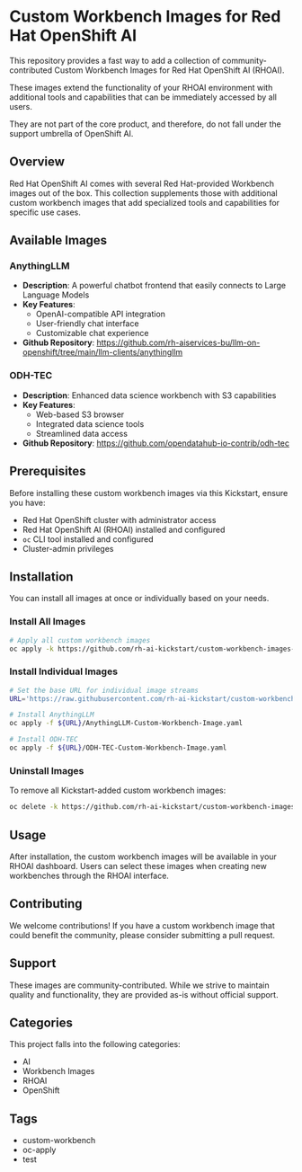 # Custom Workbench Images for Red Hat OpenShift AI

This repository provides a fast way to add a collection of community-contributed Custom Workbench Images for Red Hat OpenShift AI (RHOAI).

These images extend the functionality of your RHOAI environment with additional tools and capabilities that can be immediately accessed by all users.

They are not part of the core product, and therefore, do not fall under the support umbrella of OpenShift AI.

## Overview

Red Hat OpenShift AI comes with several Red Hat-provided Workbench images out of the box. This collection supplements those with additional custom workbench images that add specialized tools and capabilities for specific use cases.

## Available Images

### AnythingLLM
- **Description**: A powerful chatbot frontend that easily connects to Large Language Models
- **Key Features**:
  - OpenAI-compatible API integration
  - User-friendly chat interface
  - Customizable chat experience
- **Github Repository**: https://github.com/rh-aiservices-bu/llm-on-openshift/tree/main/llm-clients/anythingllm

### ODH-TEC
- **Description**: Enhanced data science workbench with S3 capabilities
- **Key Features**:
  - Web-based S3 browser
  - Integrated data science tools
  - Streamlined data access
- **Github Repository**: https://github.com/opendatahub-io-contrib/odh-tec

## Prerequisites

Before installing these custom workbench images via this Kickstart, ensure you have:

- Red Hat OpenShift cluster with administrator access
- Red Hat OpenShift AI (RHOAI) installed and configured
- `oc` CLI tool installed and configured
- Cluster-admin privileges

## Installation

You can install all images at once or individually based on your needs.

### Install All Images

```bash
# Apply all custom workbench images
oc apply -k https://github.com/rh-ai-kickstart/custom-workbench-images-examples/imagestreams/
```

### Install Individual Images

```bash
# Set the base URL for individual image streams
URL='https://raw.githubusercontent.com/rh-ai-kickstart/custom-workbench-images-examples/refs/heads/main/imagestreams/'

# Install AnythingLLM
oc apply -f ${URL}/AnythingLLM-Custom-Workbench-Image.yaml

# Install ODH-TEC
oc apply -f ${URL}/ODH-TEC-Custom-Workbench-Image.yaml
```

### Uninstall Images

To remove all Kickstart-added custom workbench images:

```bash
oc delete -k https://github.com/rh-ai-kickstart/custom-workbench-images-examples/imagestreams/
```

## Usage

After installation, the custom workbench images will be available in your RHOAI dashboard. Users can select these images when creating new workbenches through the RHOAI interface.

## Contributing

We welcome contributions! If you have a custom workbench image that could benefit the community, please consider submitting a pull request.

## Support

These images are community-contributed. While we strive to maintain quality and functionality, they are provided as-is without official support.

## Categories

This project falls into the following categories:

- AI
- Workbench Images
- RHOAI
- OpenShift

## Tags

- custom-workbench
- oc-apply
- test
